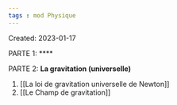 ```yaml
---
tags : mod Physique
---
```

Created: 2023-01-17

PARTE 1: ****

PARTE 2: **La gravitation (universelle)**  
1. [[La loi de gravitation universelle de Newton]] 
2. [[Le Champ de gravitation]] 